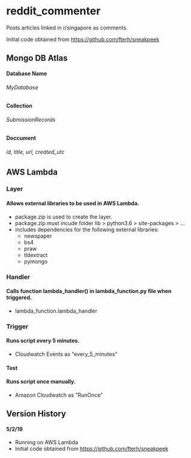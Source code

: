 # reddit_commenter

Posts articles linked in r/singapore as comments.

Initial code obtained from
https://github.com/fterh/sneakpeek

## Mongo DB Atlas

#### Database Name
###### MyDatabase

#### Collection
###### SubmissionRecords

#### Doccument
###### id, title, url, created_utc

## AWS Lambda

### Layer
#### Allows external libraries to be used in AWS Lambda.
- package.zip is used to create the layer.
- package.zip must incude folder lib > python3.6 > site-packages > ...
- includes dependencies for the following external libraries:
  - newspaper
  - bs4
  - praw
  - tldextract
  - pymongo

### Handler
#### Calls function lambda_handler() in lambda_function.py file when triggered.
- lambda_function.lambda_handler

### Trigger
#### Runs script every 5 minutes.
- Cloudwatch Events as "every_5_minutes"

#### Test
#### Runs script once manually.
- Amazon Cloudwatch as "RunOnce"

## Version History

#### 5/2/19
- Running on AWS Lambda
- Initial code obtained from https://github.com/fterh/sneakpeek
